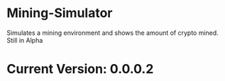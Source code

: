 # Mining-Simulator
Simulates a mining environment and shows the amount of crypto mined. Still in Alpha
# Current Version: 0.0.0.2